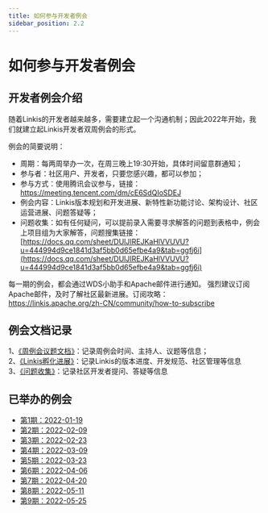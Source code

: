 ```yaml
---
title: 如何参与开发者例会 
sidebar_position: 2.2
---
```


# 如何参与开发者例会

## 开发者例会介绍
随着Linkis的开发者越来越多，需要建立起一个沟通机制；因此2022年开始，我们就建立起Linkis开发者双周例会的形式。

例会的简要说明：
- 周期：每两周举办一次，在周三晚上19:30开始，具体时间留意群通知；
- 参与者：社区用户、开发者，只要您感兴趣，都可以参加；
- 参与方式：使用腾讯会议参与，链接：https://meeting.tencent.com/dm/cE6SdQIoSDEJ
- 例会内容：Linkis版本规划和开发进展、新特性新功能讨论、架构设计、社区运营进展、问题答疑等；
- 问题收集：如有任何疑问，可以提前录入需要寻求解答的问题到表格中，例会上项目组为大家解答，问题搜集链接：[https://docs.qq.com/sheet/DUlJIREJKaHlVVUVU?u=444994d9ce1841d3af5bb0d65efbe4a9&tab=ggfj6i](https://docs.qq.com/sheet/DUlJIREJKaHlVVUVU?u=444994d9ce1841d3af5bb0d65efbe4a9&tab=ggfj6i)

每一期的例会，都会通过WDS小助手和Apache邮件进行通知。
强烈建议订阅Apache邮件，及时了解社区最新进展。订阅攻略：https://linkis.apache.org/zh-CN/community/how-to-subscribe

## 例会文档记录
1、[《周例会议题文档》](https://docs.qq.com/doc/DZkFFbHVWc3F2V3N3?u=444994d9ce1841d3af5bb0d65efbe4a9)：记录周例会时间、主持人、议题等信息；  
2、[《Linkis孵化进展》](https://docs.qq.com/sheet/DSFJyTld3Y0JGeU54?u=444994d9ce1841d3af5bb0d65efbe4a9&tab=uf5xax)：记录Linkis的版本进度、开发规范、社区管理等信息  
3、[《问题收集》](https://docs.qq.com/sheet/DUlJIREJKaHlVVUVU?u=444994d9ce1841d3af5bb0d65efbe4a9&tab=ggfj6i)：记录社区开发者提问、答疑等信息

## 已举办的例会
-   [第1期：2022-01-19](https://github.com/apache/incubator-linkis/issues/2106#issuecomment-1124810585)
-   [第2期：2022-02-09](https://github.com/apache/incubator-linkis/issues/2106#issuecomment-1124810803)
-   [第3期：2022-02-23](https://github.com/apache/incubator-linkis/issues/2106#issuecomment-1124810948)
-   [第4期：2022-03-09](https://github.com/apache/incubator-linkis/issues/2106#issuecomment-1124812549)
-   [第5期：2022-03-23](https://github.com/apache/incubator-linkis/issues/2106#issuecomment-1124812700)
-   [第6期：2022-04-06](https://github.com/apache/incubator-linkis/issues/2106#issuecomment-1124813196)
-   [第7期：2022-04-20](https://github.com/apache/incubator-linkis/issues/2106#issuecomment-1124813537)
-   [第8期：2022-05-11](https://github.com/apache/incubator-linkis/issues/2106#issuecomment-1124813976)
-   [第9期：2022-05-25](https://github.com/apache/incubator-linkis/issues/2106#issuecomment-1139226462)


